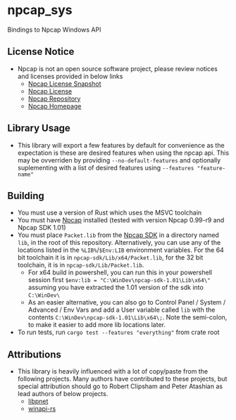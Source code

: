 # npcap_sys
Bindings to Npcap Windows API

## License Notice
- Npcap is not an open source software project, please review notices and licenses provided in below links
  - [Npcap License Snapshot](../../blob/master/NPCAP_LICENSE)
  - [Npcap License](https://raw.githubusercontent.com/nmap/npcap/master/LICENSE)
  - [Npcap Repository](https://github.com/nmap/npcap)
  - [Npcap Homepage](https://nmap.org/npcap/)

## Library Usage
- This library will export a few features by default for convenience as the expectation is these are desired features when using the npcap api. This may be ovverriden by providing `--no-default-features` and optionally suplementing with a list of desired features using `--features "feature-name"`

## Building
- You must use a version of Rust which uses the MSVC toolchain
- You must have [Npcap](https://nmap.org/npcap/) installed (tested with version Npcap 0.99-r9 and Npcap SDK 1.01)
- You must place `Packet.lib` from the [Npcap SDK](https://nmap.org/npcap/)
   in a directory named `lib`, in the root of this repository. Alternatively, you can use any of the
   locations listed in the `%LIB%`/`$Env:LIB` environment variables. For the 64 bit toolchain it is
   in `npcap-sdk/Lib/x64/Packet.lib`, for the 32 bit toolchain, it is in `npcap-sdk/Lib/Packet.lib`.
  - For x64 build in powershell, you can run this in your powershell session first `$env:lib = "C:\WinDev\npcap-sdk-1.01\Lib\x64\"` assuming you have extracted the 1.01 version of the sdk into `C:\WinDev\`
  - As an easier alternative, you can also go to Control Panel / System / Advanced / Env Vars and add a User variable called `lib` with the contents `C:\WinDev\npcap-sdk-1.01\Lib\x64\;`. Note the semi-colon, to make it easier to add more lib locations later.
- To run tests, run `cargo test --features "everything"` from crate root

## Attributions
- This library is heavily influenced with a lot of copy/paste from the following projects. Many authors have contributed to these projects, but special attribution should go to Robert Clipsham and Peter Atashian as lead authors of below projects.
  - [libpnet](https://github.com/libpnet/libpnet)
  - [winapi-rs](https://github.com/retep998/winapi-rs)
